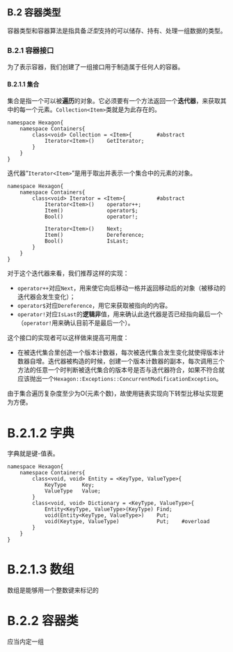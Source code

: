 ##  B.2 容器类型

容器类型和容器算法是指具备*泛型*支持的可以储存、持有、处理一组数据的类型。

### B.2.1 容器接口

为了表示容器，我们创建了一组接口用于制造属于任何人的容器。

#### B.2.1.1 集合

集合是指一个可以被**遍历**的对象。它必须要有一个方法返回一个**迭代器**，来获取其中的每一个元素。`Collection<Item>`类就是为此存在的。

``` 
namespace Hexagon{
	namespace Containers{
		class<void> Collection = <Item>{		#abstract
        	Iterator<Item>()	GetIterator;
		}
	}
}
```

迭代器“`Iterator<Item>`”是用于取出并表示一个集合中的元素的对象。

``` 
namespace Hexagon{
	namespace Containers{
		class<void> Iterator = <Item>{			#abstract
        	Iterator<Item>()	operator++;
            Item()				operator$;
            Bool()				operator!;
            
            Iterator<Item>()	Next;
            Item()				Dereference;
            Bool()				IsLast;
		}
	}
}
```

对于这个迭代器来看，我们推荐这样的实现：

- `operator++`对应`Next`，用来使它向后移动一格并返回移动后的对象（被移动的迭代器会发生变化）；
- `operator$`对应`Dereference`，用它来获取被指向的内容。
- `operator!`对应`IsLast`的**逻辑非**值，用来确认此迭代器是否已经指向最后一个（`operator!`用来确认目前不是最后一个）。

这个接口的实现者可以这样做来提高可用度：

- 在被迭代集合里创造一个版本计数器，每次被迭代集合发生变化就使得版本计数器自增。迭代器被构造的时候，创建一个版本计数器的副本，每次调用三个方法的任意一个时判断被迭代集合的版本号是否与迭代器符合，如果不符合就应该抛出一个`Hexagon::Exceptions::ConcurrentModificationException`。

由于集合遍历复杂度至少为O(元素个数)，故使用链表实现向下转型比移址实现更为方便。

# B.2.1.2 字典

字典就是键-值表。

```
namespace Hexagon{
    namespace Containers{
        class<void, void> Entity = <KeyType, ValueType>{
            KeyType     Key;
            ValueType   Value;
        }
        class<void, void> Dictionary = <KeyType, ValueType>{
            Entity<KeyType, ValueType>(KeyType) Find;
            void(Entity<KeyType, ValueType>)    Put;
            void(Keytype, ValueType)            Put;    #overload
        }
    }
}
```

# B.2.1.3 数组

数组是能够用一个整数键来标记的

# B.2.2 容器类

应当内定一组